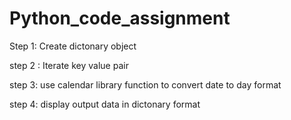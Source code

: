 # Python_code_assignment
Step 1: Create dictonary object

step 2 : Iterate key value pair

step 3: use calendar library function to convert date to day format

step 4: display output data in dictonary format
